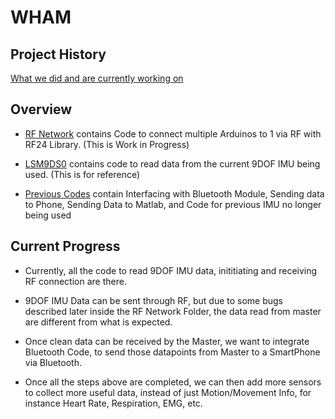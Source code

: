 # WHAM

## Project History
[What we did and are currently working on](https://github.com/qhdo1010/WHAM/tree/master/Previous%20Codes)


## Overview 
* [RF Network](https://github.com/qhdo1010/WHAM/tree/master/RF_Network) contains Code to connect multiple Arduinos to 1 via RF with RF24 Library. (This is Work in Progress)

* [LSM9DS0](https://github.com/qhdo1010/WHAM/tree/master/LSM9DS0) contains code to read data from the current 9DOF IMU being used. (This is for reference)

* [Previous Codes](https://github.com/qhdo1010/WHAM/tree/master/Previous%20Codes) contain Interfacing with Bluetooth Module, Sending data to Phone, Sending Data to Matlab, and Code for previous IMU no longer being used 

## Current Progress

* Currently, all the code to read 9DOF IMU data, inititiating and receiving RF connection are there.

* 9DOF IMU Data can be sent through RF, but due to some bugs described later inside the RF Network Folder, the data read from master are different from what is expected.

* Once clean data can be received by the Master, we want to integrate Bluetooth Code, to send those datapoints from Master to a SmartPhone via Bluetooth.

* Once all the steps above are completed, we can then add more sensors to collect more useful data, instead of just Motion/Movement Info, for instance Heart Rate, Respiration, EMG, etc.
